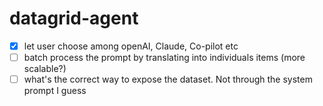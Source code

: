 # datagrid-agent

- [x] let user choose among openAI, Claude, Co-pilot etc
- [ ] batch process the prompt by translating into individuals items (more scalable?)
- [ ] what's the correct way to expose the dataset. Not through the system prompt I guess